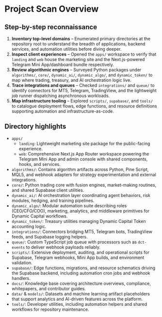 # Project Scan Overview

## Step-by-step reconnaissance

1. **Inventory top-level domains** – Enumerated primary directories at the
   repository root to understand the breadth of applications, backend services,
   and automation utilities before diving deeper.
2. **Inspect client experiences** – Opened the `apps/` workspace to verify that
   `landing` and `web` house the marketing site and the Next.js-powered Telegram
   Mini App/dashboard bundle respectively.
3. **Review algorithmic engines** – Surveyed Python packages under
   `algorithms/`, `core/`, `dynamic_ai/`, `dynamic_algo/`, and `dynamic_token/`
   to map where trading, treasury, and AI orchestration logic live.
4. **Trace integrations and queues** – Checked `integrations/` and `queue/` to
   identify connectors for MT5, Telegram, TradingView, and the lightweight job
   runner dispatching asynchronous workloads.
5. **Map infrastructure tooling** – Explored `scripts/`, `supabase/`, and
   `tools/` to catalogue deployment flows, edge functions, and resource
   definitions supporting automation and infrastructure-as-code.

## Directory highlights

- `apps/`
  - `landing`: Lightweight marketing site package for the public-facing
    experience.
  - `web`: Comprehensive Next.js App Router workspace powering the Telegram Mini
    App and admin console with shared components, hooks, and services.
- `algorithms/`: Contains algorithm artifacts across Python, Pine Script, MQL5,
  and webhook adapters for strategy experimentation and external integrations.
- `core/`: Python trading core with fusion engines, market-making routines, and
  shared Supabase client utilities.
- `dynamic_ai/`: AI orchestration layer coordinating agent behaviors, risk
  modules, hedging, and training pipelines.
- `dynamic_algo/`: Modular automation suite describing roles (CEO/CFO/COO),
  marketing, analytics, and middleware primitives for Dynamic Capital workflows.
- `dynamic_token/`: Treasury utilities managing Dynamic Capital Token accounting
  logic.
- `integrations/`: Connectors bridging MT5, Telegram bots, TradingView feeds,
  and Supabase logging helpers.
- `queue/`: Custom TypeScript job queue with processors such as `dct-events` to
  deliver webhook payloads reliably.
- `scripts/`: Extensive deployment, auditing, and operational scripts for
  Supabase, Telegram webhooks, Mini App builds, and environment validation.
- `supabase/`: Edge functions, migrations, and resource schematics driving the
  Supabase backend, including automation cron jobs and webhook handlers.
- `docs/`: Knowledge base covering architecture overviews, compliance,
  whitepapers, and contributor guides.
- `data/` & `models/`: Datasets and machine learning artifact placeholders that
  support analytics and AI-driven features across the platform.
- `tools/`: Developer utilities, including automation helpers and shared
  workflows for repository maintenance.
